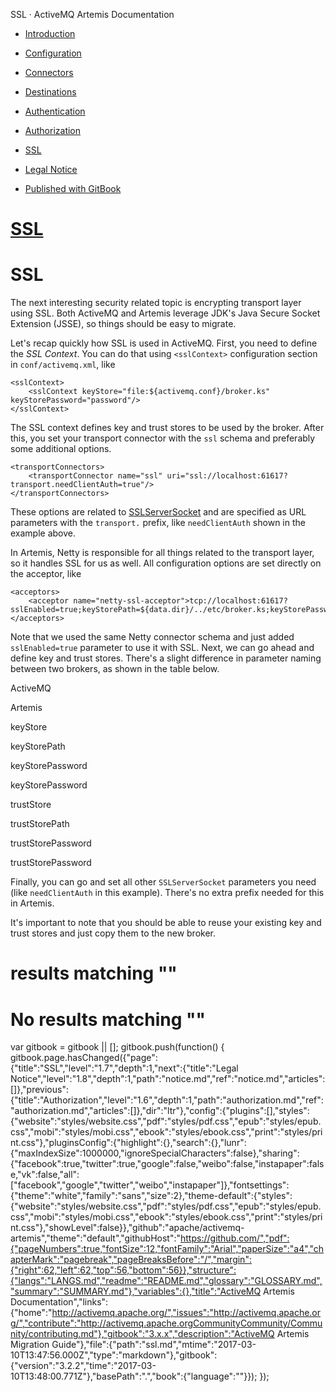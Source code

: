   SSL · ActiveMQ Artemis Documentation               

*   [Introduction](./)
*   [Configuration](FAQ/configuration.md)
*   [Connectors](connectors.md)
*   [Destinations](destinations.md)
*   [Authentication](authentication.md)
*   [Authorization](authorization.md)
*   [SSL](ssl.md)
*   [Legal Notice](notice.md)

*   [Published with GitBook](https://www.gitbook.com)

[SSL](.)
========

SSL
===

The next interesting security related topic is encrypting transport layer using SSL. Both ActiveMQ and Artemis leverage JDK's Java Secure Socket Extension (JSSE), so things should be easy to migrate.

Let's recap quickly how SSL is used in ActiveMQ. First, you need to define the _SSL Context_. You can do that using `<sslContext>` configuration section in `conf/activemq.xml`, like

    <sslContext>
        <sslContext keyStore="file:${activemq.conf}/broker.ks" keyStorePassword="password"/>
    </sslContext>
    

The SSL context defines key and trust stores to be used by the broker. After this, you set your transport connector with the `ssl` schema and preferably some additional options.

    <transportConnectors>
        <transportConnector name="ssl" uri="ssl://localhost:61617?transport.needClientAuth=true"/>
    </transportConnectors>
    

These options are related to [SSLServerSocket](https://docs.oracle.com/javase/8/docs/api/javax/net/ssl/SSLServerSocket.html) and are specified as URL parameters with the `transport.` prefix, like `needClientAuth` shown in the example above.

In Artemis, Netty is responsible for all things related to the transport layer, so it handles SSL for us as well. All configuration options are set directly on the acceptor, like

    <acceptors>
        <acceptor name="netty-ssl-acceptor">tcp://localhost:61617?sslEnabled=true;keyStorePath=${data.dir}/../etc/broker.ks;keyStorePassword=password;needClientAuth=true</acceptor>
    </acceptors>
    

Note that we used the same Netty connector schema and just added `sslEnabled=true` parameter to use it with SSL. Next, we can go ahead and define key and trust stores. There's a slight difference in parameter naming between two brokers, as shown in the table below.

ActiveMQ

Artemis

keyStore

keyStorePath

keyStorePassword

keyStorePassword

trustStore

trustStorePath

trustStorePassword

trustStorePassword

Finally, you can go and set all other `SSLServerSocket` parameters you need (like `needClientAuth` in this example). There's no extra prefix needed for this in Artemis.

It's important to note that you should be able to reuse your existing key and trust stores and just copy them to the new broker.

results matching ""
===================

No results matching ""
======================

[](authorization.md)[](notice.md)

var gitbook = gitbook || \[\]; gitbook.push(function() { gitbook.page.hasChanged({"page":{"title":"SSL","level":"1.7","depth":1,"next":{"title":"Legal Notice","level":"1.8","depth":1,"path":"notice.md","ref":"notice.md","articles":\[\]},"previous":{"title":"Authorization","level":"1.6","depth":1,"path":"authorization.md","ref":"authorization.md","articles":\[\]},"dir":"ltr"},"config":{"plugins":\[\],"styles":{"website":"styles/website.css","pdf":"styles/pdf.css","epub":"styles/epub.css","mobi":"styles/mobi.css","ebook":"styles/ebook.css","print":"styles/print.css"},"pluginsConfig":{"highlight":{},"search":{},"lunr":{"maxIndexSize":1000000,"ignoreSpecialCharacters":false},"sharing":{"facebook":true,"twitter":true,"google":false,"weibo":false,"instapaper":false,"vk":false,"all":\["facebook","google","twitter","weibo","instapaper"\]},"fontsettings":{"theme":"white","family":"sans","size":2},"theme-default":{"styles":{"website":"styles/website.css","pdf":"styles/pdf.css","epub":"styles/epub.css","mobi":"styles/mobi.css","ebook":"styles/ebook.css","print":"styles/print.css"},"showLevel":false}},"github":"apache/activemq-artemis","theme":"default","githubHost":"https://github.com/","pdf":{"pageNumbers":true,"fontSize":12,"fontFamily":"Arial","paperSize":"a4","chapterMark":"pagebreak","pageBreaksBefore":"/","margin":{"right":62,"left":62,"top":56,"bottom":56}},"structure":{"langs":"LANGS.md","readme":"README.md","glossary":"GLOSSARY.md","summary":"SUMMARY.md"},"variables":{},"title":"ActiveMQ Artemis Documentation","links":{"home":"http://activemq.apache.org/","issues":"http://activemq.apache.org/","contribute":"http://activemq.apache.orgCommunityCommunity/Community/contributing.md"},"gitbook":"3.x.x","description":"ActiveMQ Artemis Migration Guide"},"file":{"path":"ssl.md","mtime":"2017-03-10T13:47:56.000Z","type":"markdown"},"gitbook":{"version":"3.2.2","time":"2017-03-10T13:48:00.771Z"},"basePath":".","book":{"language":""}}); });